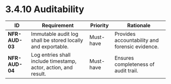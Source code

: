 # 3.4.10 Auditability

| ID                                  | Requirement                                                     | Priority  | Rationale                                      |
|-------------------------------------|-----------------------------------------------------------------|-----------|------------------------------------------------|
| <a id="nfrAud03">**NFR-AUD-03**</a> | Immutable audit log shall be stored locally and exportable.     | Must-have | Provides accountability and forensic evidence. |
| <a id="nfrAud04">**NFR-AUD-04**</a> | Log entries shall include timestamp, actor, action, and result. | Must-have | Ensures completeness of audit trail.           |